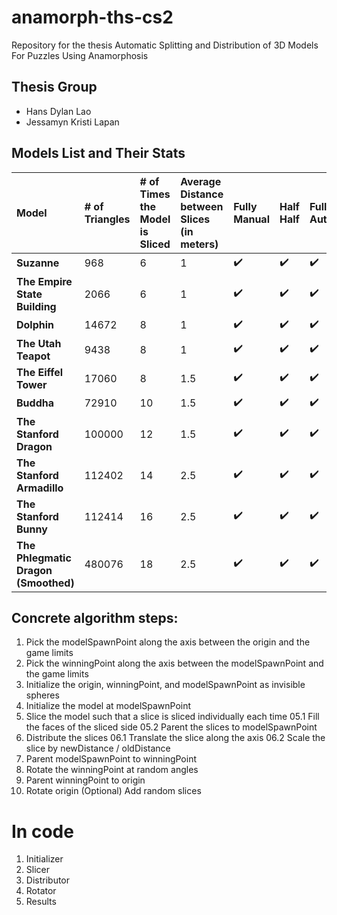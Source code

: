 # anamorph-ths-cs2
Repository for the thesis Automatic Splitting and Distribution of 3D Models For Puzzles Using Anamorphosis

## Thesis Group 
- Hans Dylan Lao
- Jessamyn Kristi Lapan

## Models List and Their Stats

| Model | # of Triangles | # of Times the Model is Sliced | Average Distance between Slices (in meters) | Fully Manual | Half Half | Fully Automatic | 
| :---- | :-------------- | :------------------------------ | :------------------------------------------- | :------------ | :------------ | :--------------- |
| **Suzanne** | 968 | 6 | 1 | ✔️ | ✔️ | ✔️                                 
| **The Empire State Building** | 2066 | 6 | 1 | ✔️ | ✔️ | ✔️     
| **Dolphin** | 14672 | 8 | 1 | ✔️ | ✔️ | ✔️     
| **The Utah Teapot** | 9438 | 8 | 1 | ✔️ | ✔️ | ✔️     
| **The Eiffel Tower** | 17060 | 8 | 1.5 | ✔️ | ✔️ | ✔️     
| **Buddha** | 72910 | 10 | 1.5 | ✔️ | ✔️ | ✔️     
| **The Stanford Dragon** | 100000 | 12 | 1.5 | ✔️ | ✔️ | ✔️     
| **The Stanford Armadillo** | 112402 | 14 | 2.5 | ✔️ | ✔️ | ✔️     
| **The Stanford Bunny** | 112414 | 16 | 2.5 | ✔️ | ✔️ | ✔️     
| **The Phlegmatic Dragon (Smoothed)** | 480076 | 18 | 2.5 | ✔️ | ✔️ | ✔️     

## Concrete algorithm steps:
01.  Pick the modelSpawnPoint along the axis between the origin and the game limits
02.  Pick the winningPoint along the axis between the modelSpawnPoint and the game limits
03.  Initialize the origin, winningPoint, and modelSpawnPoint as invisible spheres
04.  Initialize the model at modelSpawnPoint
05.  Slice the model such that a slice is sliced individually each time
05.1 Fill the faces of the sliced side
05.2 Parent the slices to modelSpawnPoint
06.  Distribute the slices
06.1 Translate the slice along the axis
06.2 Scale the slice by newDistance / oldDistance
07.  Parent modelSpawnPoint to winningPoint
08.  Rotate the winningPoint at random angles
09.  Parent winningPoint to origin
10.  Rotate origin
(Optional) Add random slices

# In code
1. Initializer
2. Slicer
3. Distributor
4. Rotator
5. Results
